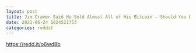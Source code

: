 ```yaml
--- 
layout: post 
title: Jim Cramer Said He Sold Almost All of His Bitcoin — Should You Do the Same? Hint: Don’t follow influencers, make your own decision. 
date: 2021-06-24 1624521753 
categories: reddit 
--- 
```

https://redd.it/o6wd8b